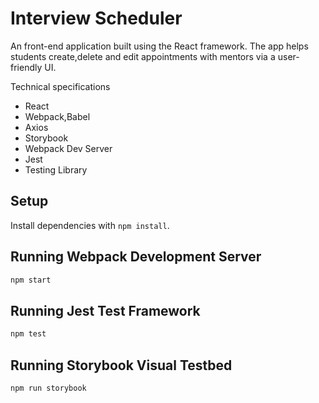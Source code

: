 # Interview Scheduler
An front-end application built using the React framework. The app helps students create,delete and edit appointments with mentors via a user-friendly UI.

Technical specifications
 *  React
 * Webpack,Babel
 * Axios
 * Storybook
 * Webpack Dev Server
 * Jest 
 * Testing Library

## Setup

Install dependencies with `npm install`.

## Running Webpack Development Server

```sh
npm start
```

## Running Jest Test Framework

```sh
npm test
```

## Running Storybook Visual Testbed

```sh
npm run storybook
```
